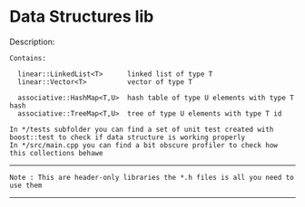 Data Structures lib
===============================================================================
Description:

    Contains:
    
      linear::LinkedList<T>      linked list of type T
      linear::Vector<T>          vector of type T
    
      associative::HashMap<T,U>  hash table of type U elements with type T hash
      associative::TreeMap<T,U>  tree of type U elements with type T id
      
    In */tests subfolder you can find a set of unit test created with boost::test to check if data structure is working properly
    In */src/main.cpp you can find a bit obscure profiler to check how this collections behawe
-------------------------------------------------------------------------------
    Note : This are header-only libraries the *.h files is all you need to use them
-------------------------------------------------------------------------------
